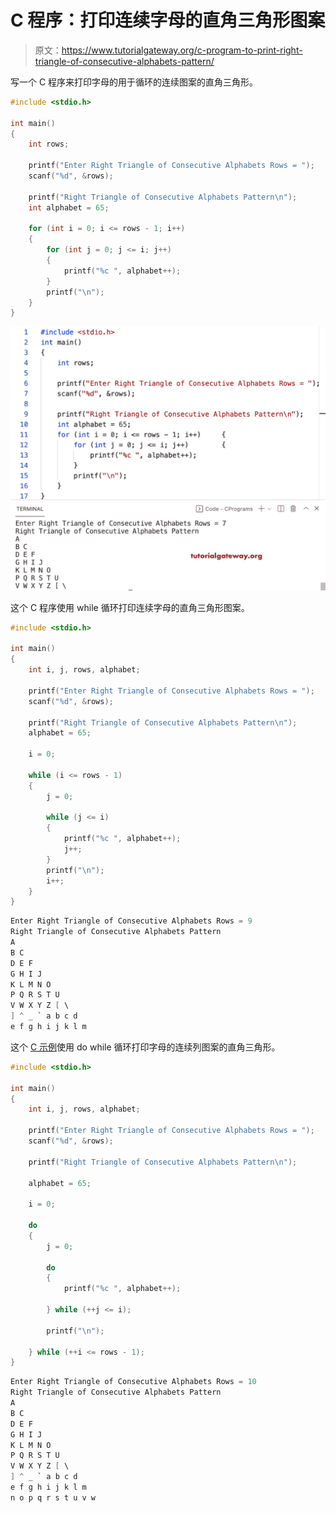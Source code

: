 # C 程序：打印连续字母的直角三角形图案

> 原文：<https://www.tutorialgateway.org/c-program-to-print-right-triangle-of-consecutive-alphabets-pattern/>

写一个 C 程序来打印字母的用于循环的连续图案的直角三角形。

```c
#include <stdio.h>

int main()
{
	int rows;

	printf("Enter Right Triangle of Consecutive Alphabets Rows = ");
	scanf("%d", &rows);

	printf("Right Triangle of Consecutive Alphabets Pattern\n");
	int alphabet = 65;

	for (int i = 0; i <= rows - 1; i++)
	{
		for (int j = 0; j <= i; j++)
		{
			printf("%c ", alphabet++);
		}
		printf("\n");
	}
}
```

![C Program to Print Right Triangle of Consecutive Alphabets Pattern](img/084f9c8b64dd34beabc88298cb10e267.png)

这个 C 程序使用 while 循环打印连续字母的直角三角形图案。

```c
#include <stdio.h>

int main()
{
	int i, j, rows, alphabet;

	printf("Enter Right Triangle of Consecutive Alphabets Rows = ");
	scanf("%d", &rows);

	printf("Right Triangle of Consecutive Alphabets Pattern\n");
	alphabet = 65;

	i = 0;

	while (i <= rows - 1)
	{
		j = 0;

		while (j <= i)
		{
			printf("%c ", alphabet++);
			j++;
		}
		printf("\n");
		i++;
	}
}
```

```c
Enter Right Triangle of Consecutive Alphabets Rows = 9
Right Triangle of Consecutive Alphabets Pattern
A 
B C 
D E F 
G H I J 
K L M N O 
P Q R S T U 
V W X Y Z [ \ 
] ^ _ ` a b c d 
e f g h i j k l m 
```

这个 [C 示例](https://www.tutorialgateway.org/c-programming-examples/)使用 do while 循环打印字母的连续列图案的直角三角形。

```c
#include <stdio.h>

int main()
{
	int i, j, rows, alphabet;

	printf("Enter Right Triangle of Consecutive Alphabets Rows = ");
	scanf("%d", &rows);

	printf("Right Triangle of Consecutive Alphabets Pattern\n");

	alphabet = 65;

	i = 0;

	do
	{
		j = 0;

		do
		{
			printf("%c ", alphabet++);

		} while (++j <= i);

		printf("\n");

	} while (++i <= rows - 1);
}
```

```c
Enter Right Triangle of Consecutive Alphabets Rows = 10
Right Triangle of Consecutive Alphabets Pattern
A 
B C 
D E F 
G H I J 
K L M N O 
P Q R S T U 
V W X Y Z [ \ 
] ^ _ ` a b c d 
e f g h i j k l m 
n o p q r s t u v w
```